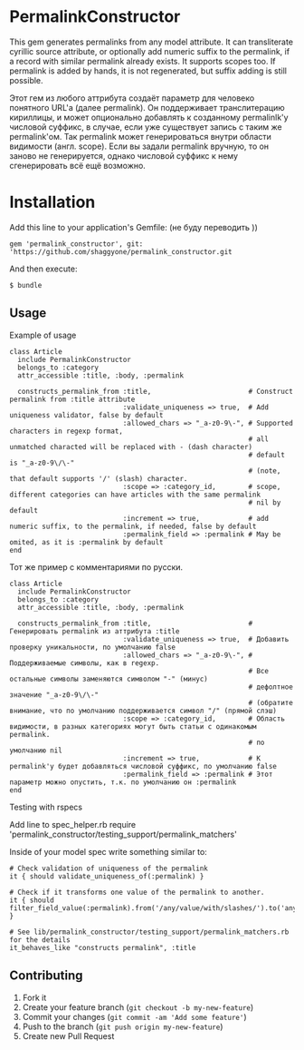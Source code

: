 # PermalinkConstructor

This gem generates permalinks from any model attribute. It can transliterate cyrillic source attribute, or optionally
add numeric suffix to the permalink, if a record with similar permalink already exists. It supports scopes too.
If permalink is added by hands, it is not regenerated, but suffix adding is still possible.

Этот гем из любого аттрибута создаёт параметр для человеко понятного URL'а (далее permalink). Он поддерживает транслитерацию кириллицы,
и может опционально добавлять к созданному permalinlk'у числовой суффикс, в случае, если уже существует запись с таким же permalink'ом.
Так permalink может генерироваться внутри области видимости (англ. scope). Если вы задали permalink вручную, то он заново не генерируется,
однако числовой суффикс к нему сгенерировать всё ещё возможно.

# Installation

Add this line to your application's Gemfile:
(не буду переводить ))

    gem 'permalink_constructor', git: 'https://github.com/shaggyone/permalink_constructor.git

And then execute:

    $ bundle

## Usage
Example of usage

    class Article
      include PermalinkConstructor
      belongs_to :category
      attr_accessible :title, :body, :permalink

      constructs_permalink_from :title,                        # Construct permalink from :title attribute
                                :validate_uniqueness => true,  # Add uniqueness validator, false by default
                                :allowed_chars => "_a-z0-9\-", # Supported characters in regexp format,
                                                               # all unmatched characted will be replaced with - (dash character)
                                                               # default is "_a-z0-9\/\-"
                                                               # (note, that default supports '/' (slash) character.
                                :scope => :category_id,        # scope, different categories can have articles with the same permalink
                                                               # nil by default
                                :increment => true,            # add numeric suffix, to the permalink, if needed, false by default
                                :permalink_field => :permalink # May be omited, as it is :permalink by default
    end

Тот же пример с комментариями по русски.

    class Article
      include PermalinkConstructor
      belongs_to :category
      attr_accessible :title, :body, :permalink

      constructs_permalink_from :title,                        # Генерировать permalink из аттрибута :title
                                :validate_uniqueness => true,  # Добавить проверку уникальности, по умолчанию false
                                :allowed_chars => "_a-z0-9\-", # Поддерживаемые символы, как в regexp.
                                                               # Все остальные символы заменяются символом "-" (минус)
                                                               # дефолтное значение "_a-z0-9\/\-"
                                                               # (обратите внимание, что по умолчанию поддерживается символ "/" (прямой слэш)
                                :scope => :category_id,        # Область видимости, в разных категориях могут быть статьи с одинакомым permalink.
                                                               # по умолчанию nil
                                :increment => true,            # К permalink'у будет добавляться числовой суффикс, по умолчанию false
                                :permalink_field => :permalink # Этот параметр можно опустить, т.к. по умолчанию он :permalink
    end

Testing with rspecs

Add line to spec_helper.rb
    require 'permalink_constructor/testing_support/permalink_matchers'

Inside of your model spec write something similar to:

    # Check validation of uniqueness of the permalink
    it { should validate_uniqueness_of(:permalink) }

    # Check if it transforms one value of the permalink to another.
    it { should filter_field_value(:permalink).from('/any/value/with/slashes/').to('anyvaluewithslashes') }

    # See lib/permalink_constructor/testing_support/permalink_matchers.rb for the details
    it_behaves_like "constructs permalink", :title

## Contributing

1. Fork it
2. Create your feature branch (`git checkout -b my-new-feature`)
3. Commit your changes (`git commit -am 'Add some feature'`)
4. Push to the branch (`git push origin my-new-feature`)
5. Create new Pull Request
